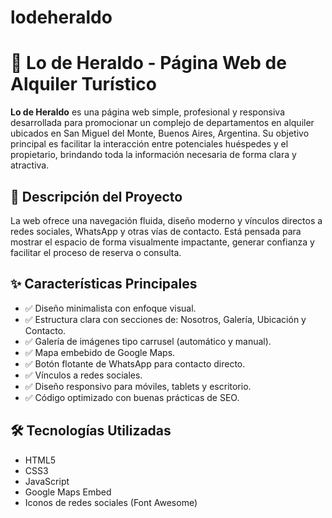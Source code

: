 # lodeheraldo
# 🌿 Lo de Heraldo - Página Web de Alquiler Turístico

**Lo de Heraldo** es una página web simple, profesional y responsiva desarrollada para promocionar un complejo de departamentos en alquiler ubicados en San Miguel del Monte, Buenos Aires, Argentina. Su objetivo principal es facilitar la interacción entre potenciales huéspedes y el propietario, brindando toda la información necesaria de forma clara y atractiva.

## 🏡 Descripción del Proyecto

La web ofrece una navegación fluida, diseño moderno y vínculos directos a redes sociales, WhatsApp y otras vías de contacto. Está pensada para mostrar el espacio de forma visualmente impactante, generar confianza y facilitar el proceso de reserva o consulta.

## ✨ Características Principales

- ✅ Diseño minimalista con enfoque visual.
- ✅ Estructura clara con secciones de: Nosotros, Galería, Ubicación y Contacto.
- ✅ Galería de imágenes tipo carrusel (automático y manual).
- ✅ Mapa embebido de Google Maps.
- ✅ Botón flotante de WhatsApp para contacto directo.
- ✅ Vínculos a redes sociales.
- ✅ Diseño responsivo para móviles, tablets y escritorio.
- ✅ Código optimizado con buenas prácticas de SEO.

## 🛠️ Tecnologías Utilizadas

- HTML5  
- CSS3  
- JavaScript  
- Google Maps Embed  
- Iconos de redes sociales (Font Awesome)
